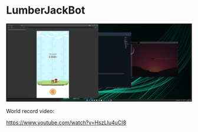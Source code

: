 # LumberJackBot

![alt text](https://github.com/matze19999/LumberJackBot/blob/main/World%20Record%201102%20points.png)

World record video:

https://www.youtube.com/watch?v=HszLIu4uCI8

